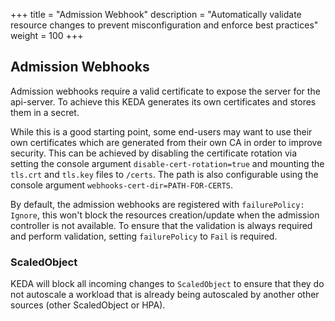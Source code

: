 +++
title = "Admission Webhook"
description = "Automatically validate resource changes to prevent misconfiguration and enforce best practices"
weight = 100
+++

## Admission Webhooks

Admission webhooks require a valid certificate to expose the server for the api-server. To achieve this KEDA generates its own certificates and stores them in a secret. 

While this is a good starting point, some end-users may want to use their own certificates which are generated from their own CA in order to improve security. This can be achieved by disabling the certificate rotation via setting the console argument `disable-cert-rotation=true` and mounting the `tls.crt` and `tls.key` files to `/certs`. The path is also configurable using the console argument `webhooks-cert-dir=PATH-FOR-CERTS`.

By default, the admission webhooks are registered with `failurePolicy: Ignore`, this won't block the resources creation/update when the admission controller is not available. To ensure that the validation is always required and perform validation, setting `failurePolicy` to `Fail` is required.

### ScaledObject

KEDA will block all incoming changes to `ScaledObject` to ensure that they do not autoscale a workload that is already being autoscaled by another other sources (other ScaledObject or HPA).
